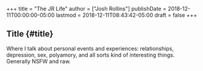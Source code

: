 +++
title = "The JR Life"
author = ["Josh Rollins"]
publishDate = 2018-12-11T00:00:00-05:00
lastmod = 2018-12-11T08:43:42-05:00
draft = false
+++

## Title {#title}

Where I talk about personal events and experiences: relationships, depression, sex, polyamory, and all sorts kind of interesting things. Generally NSFW and raw.